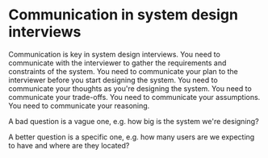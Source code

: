 # Communication in system design interviews

Communication is key in system design interviews. You need to communicate with the interviewer to gather the requirements and constraints of the system. You need to communicate your plan to the interviewer before you start designing the system. You need to communicate your thoughts as you're designing the system. You need to communicate your trade-offs. You need to communicate your assumptions. You need to communicate your reasoning.

A bad question is a vague one, e.g. how big is the system we're designing?

A better question is a specific one, e.g. how many users are we expecting to have and where are they located?
